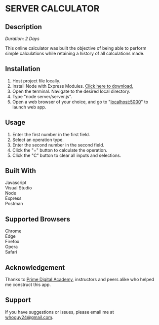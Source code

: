 # SERVER CALCULATOR

## Description

_Duration: 2 Days_

This online calculator was built the objective of being able to perform simple calculations while retaining a history of all calculations made.

## Installation

1. Host project file locally.
2. Install Node with Express Modules. [Click here to download.](https://nodejs.org/en/download/)
3. Open the terminal. Navigate to the desired local directory.
4. Type "node server/server.js".
5. Open a web browser of your choice, and go to "[localhost:5000](localhost:5000)" to launch web app.

## Usage
1. Enter the first number in the first field.
2. Select an operation type.
3. Enter the second number in the second field.
4. Click the "=" button to calculate the operation.
5. Click the "C" button to clear all inputs and selections.

## Built With

Javascript<br>
Visual Studio<br>
Node<br>
Express<br>
Postman<br>

## Supported Browsers
Chrome<br>
Edge<br>
Firefox<br>
Opera<br>
Safari<br>

## Acknowledgement
Thanks to [Prime Digital Academy](www.primeacademy.io), instructors and peers alike who helped me construct this app.

## Support
If you have suggestions or issues, please email me at whoguy24@gmail.com.